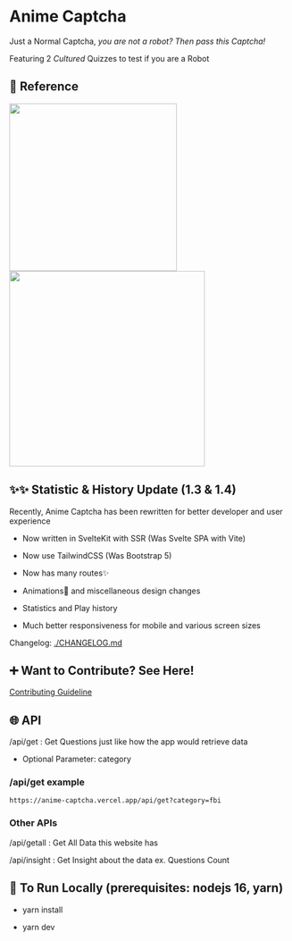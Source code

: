 # Anime Captcha

Just a Normal Captcha, _you are not a robot? Then pass this Captcha!_

Featuring 2 _Cultured_ Quizzes to test if you are a Robot

## 🍅 Reference

<img src="https://pbs.twimg.com/media/EXqFcdtWAAETZwC.jpg" height="300px" />

<br />

<img src="https://titterfun.com/api/assets/image/zmmkr837ciax.jpg" height="350px" />

## ✨✨ Statistic & History Update (1.3 & 1.4)

Recently, Anime Captcha has been rewritten for better developer and user experience

- Now written in SvelteKit with SSR (Was Svelte SPA with Vite)

- Now use TailwindCSS (Was Bootstrap 5)

- Now has many routes✨

- Animations🤩 and miscellaneous design changes

- Statistics and Play history

- Much better responsiveness for mobile and various screen sizes

Changelog: [./CHANGELOG.md](./CHANGELOG.md)

## ➕ Want to Contribute? See Here!

[Contributing Guideline](./CONTRIBUTING.md)

## 🌐 API

/api/get : Get Questions just like how the app would retrieve data

- Optional Parameter: category

### /api/get example

```
https://anime-captcha.vercel.app/api/get?category=fbi
```

### Other APIs

/api/getall : Get All Data this website has

/api/insight : Get Insight about the data ex. Questions Count

## 🔼 To Run Locally (prerequisites: nodejs 16, yarn)

- yarn install

- yarn dev
